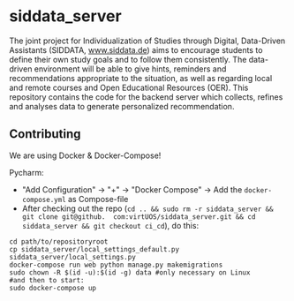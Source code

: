 # siddata_server
The joint project for Individualization of Studies through Digital, Data-Driven Assistants (SIDDATA, www.siddata.de) aims to encourage students  to define their own study goals and to follow them consistently. The data-driven environment will be able to give hints, reminders and recommendations appropriate to the situation, as well as regarding local and remote courses and Open Educational Resources (OER).  This repository contains the code for the backend server which collects, refines and analyses data to generate personalized recommendation.


## Contributing

We are using Docker & Docker-Compose!

Pycharm:
* "Add Configuration" -> "+" -> "Docker Compose" -> Add the `docker-compose.yml` as Compose-file
* After checking out the repo (`cd .. && sudo rm -r siddata_server && git clone git@github.  com:virtUOS/siddata_server.git && cd siddata_server && git checkout ci_cd`), do this:
```
cd path/to/repositoryroot
cp siddata_server/local_settings_default.py siddata_server/local_settings.py
docker-compose run web python manage.py makemigrations
sudo chown -R $(id -u):$(id -g) data #only necessary on Linux
#and then to start:
sudo docker-compose up
```